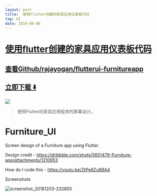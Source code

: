 ```yaml
---
layout: post
title:  使用flutter创建的家具应用仪表板代码
tag: UI
date: 2019-06-08
---
```


# [使用flutter创建的家具应用仪表板代码 ](http://github.com/rajayogan/flutterui-furnitureapp) 



## [查看Github/rajayogan/flutterui-furnitureapp](http://github.com/rajayogan/flutterui-furnitureapp)
## [立即下载 ️⬇️ ](https://codeload.github.com/rajayogan/flutterui-furnitureapp/zip/master) 


 
![](https://flutterawesome.com/content/images/2019/01/Furniture-app-using-Flutter.jpg)
 
>
> 使用Flutter的家具应用程序的屏幕设计。
>

 
# Furniture_UI

Screen design of a Furniture app using Flutter.

Design credit - https://dribbble.com/shots/5601479-Furniture-app/attachments/1210953

How do I code this - https://youtu.be/ZtPe6Zu6BA4

Screenshots

![screenshot_20181203-232850](https://user-images.githubusercontent.com/8137504/49392298-09e33980-f754-11e8-9fc2-7cd12b62e604.png)

